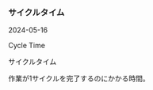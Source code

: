 <article id="サイクルタイム">

### サイクルタイム

<p class="st_update_header">2024-05-16</p>
<p class="st_name_header_en">Cycle Time</p>
<p class="st_name_header_jp">サイクルタイム</p>
<div class="article_explanation">作業が1サイクルを完了するのにかかる時間。</div>
</article>
